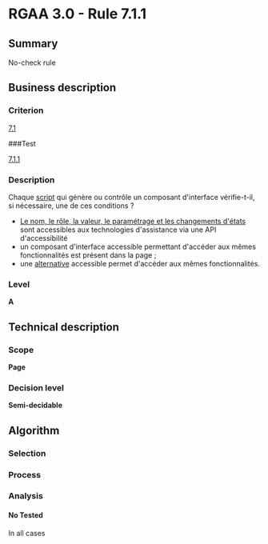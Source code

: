 # RGAA 3.0 -  Rule 7.1.1

## Summary

No-check rule

## Business description

### Criterion

[7.1](http://disic.github.io/rgaa_referentiel_en/RGAA3.0_Criteria_English_version_v1.html#crit-7-1)

###Test

[7.1.1](http://disic.github.io/rgaa_referentiel_en/RGAA3.0_Criteria_English_version_v1.html#test-7-1-1)

### Description

Chaque <a href="http://references.modernisation.gouv.fr/referentiel-technique-0#script">script</a> qui g&eacute;n&egrave;re ou contr&ocirc;le un composant d'interface v&eacute;rifie-t-il, si n&eacute;cessaire, une de ces conditions ? 
 
 *  <a href="http://references.modernisation.gouv.fr/referentiel-technique-0#mNomRole">Le nom, le r&ocirc;le, la valeur, le param&eacute;trage et les changements d'&eacute;tats</a> sont accessibles aux technologies d'assistance via une API d'accessibilit&eacute; 
 *  un composant d'interface accessible permettant d'acc&eacute;der aux m&ecirc;mes fonctionnalit&eacute;s est pr&eacute;sent dans la page ; 
 *  une <a href="http://references.modernisation.gouv.fr/referentiel-technique-0#mAltScript">alternative</a> accessible permet d'acc&eacute;der aux m&ecirc;mes fonctionnalit&eacute;s. 


### Level

**A**

## Technical description

### Scope

**Page**

### Decision level

**Semi-decidable**

## Algorithm

### Selection

### Process

### Analysis

#### No Tested 

In all cases
